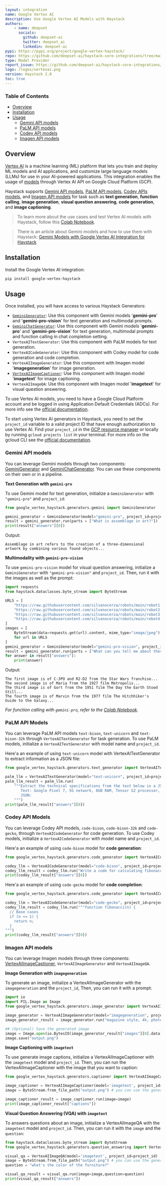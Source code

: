 ```yaml
---
layout: integration
name: Google Vertex AI
description: Use Google Vertex AI Models with Haystack
authors:
    - name: deepset
      socials:
        github: deepset-ai
        twitter: deepset_ai
        linkedin: deepset-ai
pypi: https://pypi.org/project/google-vertex-haystack/
repo: https://github.com/deepset-ai/haystack-core-integrations/tree/main/integrations/google_vertex
type: Model Provider
report_issue: https://github.com/deepset-ai/haystack-core-integrations/issues
logo: /logos/vertexai.png
version: Haystack 2.0
toc: true
---
```


### Table of Contents

- [Overview](#overview)
- [Installation](#installation)
- [Usage](#usage)
    - [Gemini API models](#gemini-api-models)
    - [PaLM API models](#palm-api-models)
    - [Codey API models](#codey-api-models)
    - [Imagen API models](#imagen-api-models)

## Overview

[Vertex AI](https://cloud.google.com/vertex-ai/docs/generative-ai/learn/overview) is a machine learning (ML) platform that lets you train and deploy ML models and AI applications, and customize large language models (LLMs) for use in your AI-powered applications. This integration enables the usage of [models](https://cloud.google.com/vertex-ai/docs/generative-ai/learn/models) through Vertex AI API on Google Cloud Platform (GCP). 

Haystack supports [Gemini API models](https://cloud.google.com/vertex-ai/docs/generative-ai/learn/models#gemini-models), [PaLM API models](https://cloud.google.com/vertex-ai/docs/generative-ai/learn/models#palm-models), [Codey APIs models](https://cloud.google.com/vertex-ai/docs/generative-ai/learn/models#codey-models), and [Imagen API models](https://cloud.google.com/vertex-ai/docs/generative-ai/learn/models#imagen-models) for task such as **text generation**, **function calling**, **image generation**, **visual question answering**, **code generation**, and **image captioning**.

> To learn more about the use cases and test Vertex AI models with Haystack, follow this [Colab Notebook](https://colab.research.google.com/drive/1hOLxbLHsyGsOd6E9qjA-CnZSH-eoLxp8?usp=sharing).

> There is an article about Gemini models and how to use them with Haystack: [Gemini Models with Google Vertex AI Integration for Haystack](https://haystack.deepset.ai/blog/gemini-models-with-google-vertex-for-haystack)

## Installation

Install the Google Vertex AI integration:
```bash
pip install google-vertex-haystack
```

## Usage

Once installed, you will have access to various Haystack Generators: 
- [`GeminiGenerator`](https://docs.haystack.deepset.ai/v2.0/docs/geminigenerator): Use this component with Gemini models '**gemini-pro**' and '**gemini-pro-vision**' for text generation and multimodal prompts.
- [`GeminiChatGenerator`](https://docs.haystack.deepset.ai/v2.0/docs/geminichatgenerator): Use this component with Gemini models '**gemini-pro**' and '**gemini-pro-vision**' for text generation, multimodal prompts and function calling in chat completion setting.
- `VertexAITextGenerator`: Use this component with PaLM models for text generation.
- `VertexAICodeGenerator`: Use this component with Codey model for code generation and code completion.
- `VertexAIImageGenerator`: Use this component with Imagen model '**imagegeneration**' for image generation.
- [`VertexAIImageCaptioner`](https://docs.haystack.deepset.ai/v2.0/docs/vertexaiimagecaptioner): Use this component with Imagen model '**imagetext**' for image captioning.
- `VertexAIImageQA`: Use this component with Imagen model '**imagetext**' for visual question answering.

To use Vertex AI models, you need to have a Google Cloud Platform account and be logged in using Application Default Credentials (ADCs). For more info see the [official documentation](https://colab.research.google.com/corgiredirector?site=https%3A%2F%2Fcloud.google.com%2Fdocs%2Fauthentication%2Fprovide-credentials-adc). 

To start using Vertex AI generators in Haystack, you need to set the `project_id` variable to a valid project ID that have enough authorization to use Vertex AI. Find your `project_id` in the [GCP resource manager](https://console.cloud.google.com/cloud-resource-manager) or locally by running `gcloud projects list` in your terminal. For more info on the gcloud CLI see the [official documentation](https://cloud.google.com/cli).

### Gemini API models

You can leverage Gemini models through two components: [GeminiGenerator](https://docs.haystack.deepset.ai/v2.0/docs/coheregenerator) and [GeminiChatGenerator](https://docs.haystack.deepset.ai/v2.0/docs/geminichatgenerator). You can use these components on their own or in a pipeline.  

**Text Generation with `gemini-pro`** 

To use Gemini model for text generation, initialize a `GeminiGenerator` with `"gemini-pro"` and `project_id`: 

```python
from google_vertex_haystack.generators.gemini import GeminiGenerator

gemini_generator = GeminiGenerator(model="gemini-pro", project_id=project_id)
result = gemini_generator.run(parts = ["What is assemblage in art?"])
print(result["answers"][0])
```
Output: 
```shell
Assemblage in art refers to the creation of a three-dimensional artwork by combining various found objects...
```

**Multimodality with `gemini-pro-vision`** 

To use `gemini-pro-vision` model for visual question answering, initialize a `GeminiGenerator` with `"gemini-pro-vision"` and `project_id`. Then, run it with the images as well as the prompt:

```python
import requests
from haystack.dataclasses.byte_stream import ByteStream

URLS = [
    "https://raw.githubusercontent.com/silvanocerza/robots/main/robot1.jpg",
    "https://raw.githubusercontent.com/silvanocerza/robots/main/robot2.jpg",
    "https://raw.githubusercontent.com/silvanocerza/robots/main/robot3.jpg",
    "https://raw.githubusercontent.com/silvanocerza/robots/main/robot4.jpg"
]
images = [
    ByteStream(data=requests.get(url).content, mime_type="image/jpeg")
    for url in URLS
]
gemini_generator = GeminiGenerator(model="gemini-pro-vision", project_id=project_id)
result = gemini_generator.run(parts = ["What can you tell me about these robots?", *images])
for answer in result["answers"]:
    print(answer)  
```
Output:
```shell
The first image is of C-3PO and R2-D2 from the Star Wars franchise...
The second image is of Maria from the 1927 film Metropolis...
The third image is of Gort from the 1951 film The Day the Earth Stood Still...
The fourth image is of Marvin from the 1977 film The Hitchhiker's Guide to the Galaxy...
```

*For function calling with `gemini-pro`, refer to the [Colab Notebook](https://colab.research.google.com/drive/1hOLxbLHsyGsOd6E9qjA-CnZSH-eoLxp8?usp=sharing).*

### PaLM API Models

You can leverage PaLM API models `text-bison`, `text-unicorn` and `text-bison-32k` through `VertexAITextGenerator` for task generation. To use PaLM models, initialize a `VertexAITextGenerator` with model name and `project_id`.

Here'a an example of using `text-unicorn` model with VertexAITextGenerator to extract information as a JSON file:

```python
from google_vertex_haystack.generators.text_generator import VertexAITextGenerator

palm_llm = VertexAITextGenerator(model="text-unicorn", project_id=project_id)
palm_llm_result = palm_llm.run(
    """Extract the technical specifications from the text below in a JSON format. Valid fields are name, network, ram, processor, storage, and color.
       Text: Google Pixel 7, 5G network, 8GB RAM, Tensor G2 processor, 128GB of storage, Lemongrass
       JSON:
    """)
print(palm_llm_result["answers"][0])
```

### Codey API Models

You can leverage Codey API models, `code-bison`, `code-bison-32k` and `code-gecko`, through `VertexAICodeGenerator` for code generation. To use Codey models, initialize a `VertexAICodeGenerator` with model name and `project_id`.

Here'a an example of using `code-bison` model for **code generation**:
```python
from google_vertex_haystack.generators.code_generator import VertexAICodeGenerator

codey_llm = VertexAICodeGenerator(model="code-bison", project_id=project_id)
codey_llm_result = codey_llm.run("Write a code for calculating fibonacci numbers in JavaScript")
print(codey_llm_result["answers"][0])
```

Here'a an example of using `code-gecko` model for **code completion**:
```python
from google_vertex_haystack.generators.code_generator import VertexAICodeGenerator

codey_llm = VertexAICodeGenerator(model="code-gecko", project_id=project_id)
codey_llm_result = codey_llm.run("""function fibonacci(n) {
  // Base cases
  if (n <= 1) {
    return n;
  }
""")
print(codey_llm_result["answers"][0])
```

### Imagen API models

You can leverage Imagen models through three components: [VertexAIImageCaptioner](https://colab.research.google.com/corgiredirector?site=https%3A%2F%2Fdocs.haystack.deepset.ai%2Fv2.0%2Fdocs%2Fvertexaiimagecaptioner), `VertexAIImageGenerator` and `VertexAIImageQA`.

**Image Generation with `imagegeneration`**

To generate an image, initialize a VertexAIImageGenerator with the `imagegeneration` and the `project_id`, Then, you can run it with a prompt:

```python
import io
import PIL.Image as Image
from google_vertex_haystack.generators.image_generator import VertexAIImageGenerator

image_generator = VertexAIImageGenerator(model="imagegeneration", project_id=project_id)
image_generator_result = image_generator.run("magazine style, 4k, photorealistic, modern red armchair, natural lighting")

## (Optional) Save the generated image
image = Image.open(io.BytesIO(image_generator_result["images"][0].data))
image.save("output.png")
```

**Image Captioning with `imagetext`** 

To use generate image captions, initialize a VertexAIImageCaptioner with the `imagetext` model and `project_id`. Then, you can run the VertexAIImageCaptioner with the image that you want to caption: 

```python
from google_vertex_haystack.generators.captioner import VertexAIImageCaptioner

image_captioner = VertexAIImageCaptioner(model='imagetext', project_id=project_id)
image = ByteStream.from_file_path("output.png") # you can use the generated image

image_captioner_result = image_captioner.run(image=image)
print(image_captioner_result["captions"])
```

**Visual Question Answering (VQA) with `imagetext`** 

To answers questions about an image, initialize a VertexAIImageQA with the `imagetext` model and `project_id`. Then, you can run it with the `image` and the `question`: 

```python
from haystack.dataclasses.byte_stream import ByteStream
from google_vertex_haystack.generators.question_answering import VertexAIImageQA

visual_qa = VertexAIImageQA(model='imagetext', project_id=project_id)
image = ByteStream.from_file_path("output.png") # you can use the generated image
question = "what's the color of the furniture?"

visual_qa_result = visual_qa.run(image=image,question=question) 
print(visual_qa_result["answers"])
```